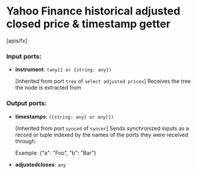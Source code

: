 # Yahoo Finance historical adjusted closed price & timestamp getter

[apis/fx]

### Input ports:

* __instrument__: `(any[] or {string: any})`

    [Inherited from port `tree` of `select adjusted prices`] 
    Receives the tree the node is extracted from

### Output ports:

* __timestamps__: `({string: any} or any[])`

    [Inherited from port `synced` of `syncer`] 
    Sends synchronized inputs as a record or tuple indexed by the names of the ports they were received through.
    
    Example:
    {"a": "Foo", "b": "Bar"}


* __adjustedcloses__: `any`

